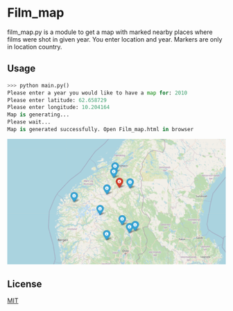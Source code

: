 # Film_map

film_map.py is a module to get a map with marked nearby places where films were shot in given year.
You enter location and year. Markers are only in location country.

## Usage
```python
>>> python main.py()
Please enter a year you would like to have a map for: 2010
Please enter latitude: 62.658729
Please enter longitude: 10.204164
Map is generating...
Please wait...
Map is generated successfully. Open Film_map.html in browser
```
![example](example.png)

## License
[MIT](https://choosealicense.com/licenses/mit/)